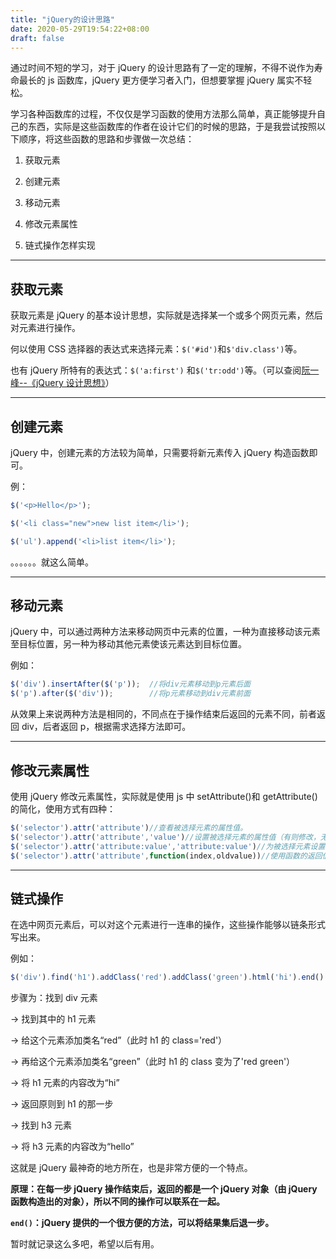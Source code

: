 ```yaml
---
title: "jQuery的设计思路"
date: 2020-05-29T19:54:22+08:00
draft: false
---
```


通过时间不短的学习，对于 jQuery 的设计思路有了一定的理解，不得不说作为寿命最长的 js 函数库，jQuery 更方便学习者入门，但想要掌握 jQuery 属实不轻松。

学习各种函数库的过程，不仅仅是学习函数的使用方法那么简单，真正能够提升自己的东西，实际是这些函数库的作者在设计它们的时候的思路，于是我尝试按照以下顺序，将这些函数的思路和步骤做一次总结：

1. 获取元素

2. 创建元素

3. 移动元素

4. 修改元素属性

5. 链式操作怎样实现

<hr>

## 获取元素

获取元素是 jQuery 的基本设计思想，实际就是选择某一个或多个网页元素，然后对元素进行操作。

何以使用 CSS 选择器的表达式来选择元素：`$('#id')`和`$'div.class')`等。

也有 jQuery 所特有的表达式：`$('a:first')` 和`$('tr:odd')`等。（可以查阅[阮一峰--《jQuery 设计思想》](http://www.ruanyifeng.com/blog/2011/07/jquery_fundamentals.html)）

<hr>

## 创建元素

jQuery 中，创建元素的方法较为简单，只需要将新元素传入 jQuery 构造函数即可。

例：

```JavaScript
$('<p>Hello</p>');

$('<li class="new">new list item</li>');

$('ul').append('<li>list item</li>');
```

。。。。。。就这么简单。

<hr>

## 移动元素

jQuery 中，可以通过两种方法来移动网页中元素的位置，一种为直接移动该元素至目标位置，另一种为移动其他元素使该元素达到目标位置。

例如：

```JavaScript
$('div').insertAfter($('p'));  //将div元素移动到p元素后面
$('p').after($('div'));        //将p元素移动到div元素前面
```

从效果上来说两种方法是相同的，不同点在于操作结束后返回的元素不同，前者返回 div，后者返回 p，根据需求选择方法即可。

<hr>

## 修改元素属性

使用 jQuery 修改元素属性，实际就是使用 js 中 setAttribute()和 getAttribute()的简化，使用方式有四种：

```JavaScript
$('selector').attr('attribute')//查看被选择元素的属性值。
$('selector').attr('attribute','value')//设置被选择元素的属性值（有则修改，无则添加）
$('selector').attr('attribute:value','attribute:value')//为被选择元素设置多对属性值
$('selector').attr('attribute',function(index,oldvalue))//使用函数的返回值来设置被选择元素的属性值
```

<hr>

## 链式操作

在选中网页元素后，可以对这个元素进行一连串的操作，这些操作能够以链条形式写出来。

例如：

```JavaScript
$('div').find('h1').addClass('red').addClass('green').html('hi').end().find('h3').html('hello');
```

步骤为：找到 div 元素

→ 找到其中的 h1 元素

→ 给这个元素添加类名“red”（此时 h1 的 class='red'）

→ 再给这个元素添加类名“green”（此时 h1 的 class 变为了'red green'）

→ 将 h1 元素的内容改为“hi”

→ 返回原则到 h1 的那一步

→ 找到 h3 元素

→ 将 h3 元素的内容改为“hello”

这就是 jQuery 最神奇的地方所在，也是非常方便的一个特点。

**原理：在每一步 jQuery 操作结束后，返回的都是一个 jQuery 对象（由 jQuery 函数构造出的对象），所以不同的操作可以联系在一起。**

**`end()`：jQuery 提供的一个很方便的方法，可以将结果集后退一步。**

暂时就记录这么多吧，希望以后有用。
